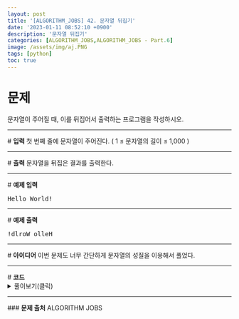 ```yaml
---
layout: post
title: '[ALGORITHM_JOBS] 42. 문자열 뒤집기'
date: '2023-01-11 08:52:10 +0900'
description: '문자열 뒤집기'
categories: [ALGORITHM_JOBS,ALGORITHM_JOBS - Part.6]
image: /assets/img/aj.PNG
tags: [python]
toc: true
---
```

# <b>문제</b>
문자열이 주어질 때, 이를 뒤집어서 출력하는 프로그램을 작성하시오.  
<hr>
# <b>입력</b>
첫 번째 줄에 문자열이 주어진다. ( 1 ≤ 문자열의 길이 ≤ 1,000 )  
<hr>
# <b>출력</b>
문자열을 뒤집은 결과를 출력한다.
<hr>
# <b>예제 입력</b><br>
<pre>
Hello World!
</pre>
<hr>
# <b>예제 출력</b><br>
<pre>
!dlroW olleH
</pre>
<hr>
# <b>아이디어</b>
이번 문제도 너무 간단하게 문자열의 성질을 이용해서 풀었다.
<hr>
# <b>코드</b>

<details>
<summary id="summary1">풀이보기(클릭)</summary>
<div markdown="1">

~~~python
arr = input()
print(arr[::-1])
~~~
</div>
</details>
<hr>
### <b>문제 출처</b>
ALGORITHM JOBS